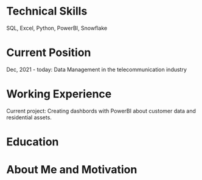 
# Technical Skills
SQL, Excel, Python, PowerBI, Snowflake

# Current Position
Dec, 2021 - today: Data Management in the telecommunication industry

# Working Experience
Current project: Creating dashbords with PowerBI about customer data and residential assets.  


# Education


# About Me and Motivation

